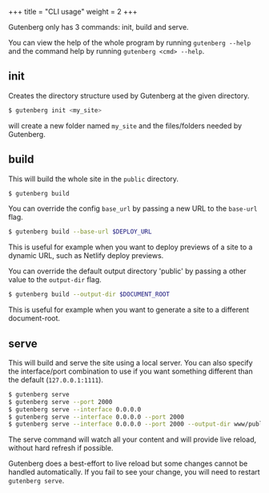 +++
title = "CLI usage"
weight = 2
+++

Gutenberg only has 3 commands: init, build and serve.

You can view the help of the whole program by running `gutenberg --help` and
the command help by running `gutenberg <cmd> --help`.

## init

Creates the directory structure used by Gutenberg at the given directory.

```bash
$ gutenberg init <my_site>
```

will create a new folder named `my_site` and the files/folders needed by
Gutenberg.

## build

This will build the whole site in the `public` directory.

```bash
$ gutenberg build
```

You can override the config `base_url` by passing a new URL to the `base-url` flag.

```bash
$ gutenberg build --base-url $DEPLOY_URL
```

This is useful for example when you want to deploy previews of a site to a dynamic URL, such as Netlify
deploy previews.

You can override the default output directory 'public' by passing a other value to the `output-dir` flag.

```bash
$ gutenberg build --output-dir $DOCUMENT_ROOT
```

This is useful for example when you want to generate a site to a different document-root.

## serve

This will build and serve the site using a local server. You can also specify
the interface/port combination to use if you want something different than the default (`127.0.0.1:1111`).

```bash
$ gutenberg serve
$ gutenberg serve --port 2000
$ gutenberg serve --interface 0.0.0.0
$ gutenberg serve --interface 0.0.0.0 --port 2000
$ gutenberg serve --interface 0.0.0.0 --port 2000 --output-dir www/public
```

The serve command will watch all your content and will provide live reload, without
hard refresh if possible.

Gutenberg does a best-effort to live reload but some changes cannot be handled automatically. If you
fail to see your change, you will need to restart `gutenberg serve`.
